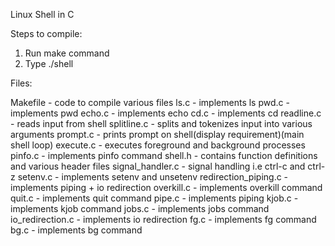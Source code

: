 Linux Shell in C 

Steps to compile:
1. Run make command
2. Type ./shell 

Files:

Makefile - code to compile various files
ls.c - implements ls
pwd.c - implements pwd
echo.c - implements echo
cd.c - implements cd
readline.c - reads input from shell
splitline.c - splits and tokenizes input into various arguments
prompt.c - prints prompt on shell(display requirement)(main shell loop)
execute.c - executes foreground and background processes
pinfo.c - implements pinfo command 
shell.h - contains function definitions and various header files
signal_handler.c - signal handling i.e ctrl-c and ctrl-z
setenv.c - implements setenv and unsetenv
redirection_piping.c - implements piping + io redirection
overkill.c - implements overkill command
quit.c - implements quit command
pipe.c - implements piping
kjob.c - implements kjob command
jobs.c - implements jobs command
io_redirection.c - implements io redirection 
fg.c - implements fg command
bg.c - implements bg command
